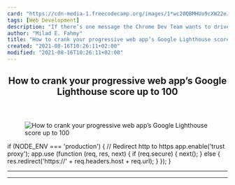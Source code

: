```yaml
---
card: "https://cdn-media-1.freecodecamp.org/images/1*wc20QBMHUo9cXW22eJOP3g.png"
tags: [Web Development]
description: "If there’s one message the Chrome Dev Team wants to drive hom"
author: "Milad E. Fahmy"
title: "How to crank your progressive web app’s Google Lighthouse score up to 100"
created: "2021-08-16T10:26:11+02:00"
modified: "2021-08-16T10:26:11+02:00"
---
```

<div class="site-wrapper">
<main id="site-main" class="site-main outer">
<div class="inner">
<article class="post-full post tag-web-development tag-javascript tag-design tag-startup tag-ux ">
<header class="post-full-header">
<h1 class="post-full-title">How to crank your progressive web app’s Google Lighthouse score up to 100</h1>
</header>
<figure class="post-full-image">
<picture>
<source media="(max-width: 700px)" sizes="1px" srcset="data:image/gif;base64,R0lGODlhAQABAIAAAAAAAP///yH5BAEAAAAALAAAAAABAAEAAAIBRAA7 1w">
<source media="(min-width: 701px)" sizes="(max-width: 800px) 400px,
(max-width: 1170px) 700px,
1400px" srcset="https://cdn-media-1.freecodecamp.org/images/1*wc20QBMHUo9cXW22eJOP3g.png 300w,
https://cdn-media-1.freecodecamp.org/images/1*wc20QBMHUo9cXW22eJOP3g.png 600w,
https://cdn-media-1.freecodecamp.org/images/1*wc20QBMHUo9cXW22eJOP3g.png 1000w,
https://cdn-media-1.freecodecamp.org/images/1*wc20QBMHUo9cXW22eJOP3g.png 2000w">
<img onerror="this.style.display='none'" src="https://cdn-media-1.freecodecamp.org/images/1*wc20QBMHUo9cXW22eJOP3g.png" alt="How to crank your progressive web app’s Google Lighthouse score up to 100">
</picture>
</figure>
<section class="post-full-content">
<div class="post-content">
if (NODE_ENV === 'production') {
// Redirect http to https
app.enable('trust proxy');
app.use (function (req, res, next) {
if (req.secure) {
next();
} else {
res.redirect('https://' + req.headers.host + req.url);
}
});
}
</div>
<hr>
<hr>
</section>
</article>
</div>
</main>
</div>
<!-- Google Tag Manager (noscript) -->
<!-- End Google Tag Manager (noscript) -->
